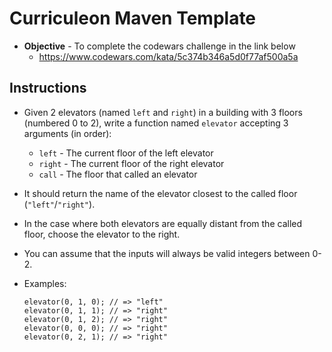 # Curriculeon Maven Template
* **Objective** - To complete the codewars challenge in the link below
  * https://www.codewars.com/kata/5c374b346a5d0f77af500a5a 

## Instructions
* Given 2 elevators (named `left` and `right`) in a building with 3 floors (numbered 0 to 2), write a function named `elevator` accepting 3 arguments (in order):
    * `left` - The current floor of the left elevator
    * `right` - The current floor of the right elevator
    * `call` - The floor that called an elevator
* It should return the name of the elevator closest to the called floor (`"left"`/`"right"`).
* In the case where both elevators are equally distant from the called floor, choose the elevator to the right.
* You can assume that the inputs will always be valid integers between 0-2.


* Examples:
    ```
    elevator(0, 1, 0); // => "left"
    elevator(0, 1, 1); // => "right"
    elevator(0, 1, 2); // => "right"
    elevator(0, 0, 0); // => "right"
    elevator(0, 2, 1); // => "right"
    ```
